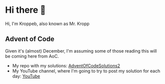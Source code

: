 # Hi there 👋

Hi, I'm Kroppeb, also known as Mr. Kropp

## Advent of Code

Given it's (almost) December, I'm assuming some of those reading this will be coming here from AoC.
* My repo with my solutions: [AdventOfCodeSolutions2](https://github.com/Kroppeb/AdventOfCodeSolutions2)
* My YouTube channel, where I'm going to try to post my solution for each day: [YouTube](https://www.youtube.com/@Kroppeb)
